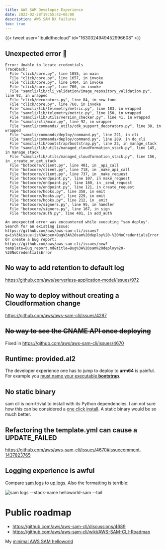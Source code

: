 ```yaml
---
title: AWS SAM Developer Experience
date: 2023-02-28T19:55:42+08:00
description: AWS SAM DX failures
toc: true
---
```


{{< tweet user="ibuildthecloud" id="1630324949452996608" >}}

## Unexpected error 🤮

    Error: Unable to locate credentials
    Traceback:
      File "click/core.py", line 1055, in main
      File "click/core.py", line 1657, in invoke
      File "click/core.py", line 1404, in invoke
      File "click/core.py", line 760, in invoke
      File "samcli/lib/cli_validation/image_repository_validation.py", line 92, in wrapped
      File "click/decorators.py", line 84, in new_func
      File "click/core.py", line 760, in invoke
      File "samcli/lib/telemetry/metric.py", line 183, in wrapped
      File "samcli/lib/telemetry/metric.py", line 150, in wrapped
      File "samcli/lib/utils/version_checker.py", line 41, in wrapped
      File "samcli/cli/main.py", line 92, in wrapper
      File "samcli/commands/_utils/cdk_support_decorators.py", line 38, in wrapped
      File "samcli/commands/deploy/command.py", line 221, in cli
      File "samcli/commands/deploy/command.py", line 289, in do_cli
      File "samcli/lib/bootstrap/bootstrap.py", line 23, in manage_stack
      File "samcli/lib/utils/managed_cloudformation_stack.py", line 145, in manage_stack
      File "samcli/lib/utils/managed_cloudformation_stack.py", line 156, in _create_or_get_stack
      File "botocore/client.py", line 401, in _api_call
      File "botocore/client.py", line 718, in _make_api_call
      File "botocore/client.py", line 737, in _make_request
      File "botocore/endpoint.py", line 107, in make_request
      File "botocore/endpoint.py", line 180, in _send_request
      File "botocore/endpoint.py", line 121, in create_request
      File "botocore/hooks.py", line 358, in emit
      File "botocore/hooks.py", line 229, in emit
      File "botocore/hooks.py", line 212, in _emit
      File "botocore/signers.py", line 95, in handler
      File "botocore/signers.py", line 167, in sign
      File "botocore/auth.py", line 401, in add_auth

    An unexpected error was encountered while executing "sam deploy".
    Search for an existing issue:
    https://github.com/aws/aws-sam-cli/issues?q=is%3Aissue+is%3Aopen+Bug%3A%20sam%20deploy%20-%20NoCredentialsError
    Or create a bug report:
    https://github.com/aws/aws-sam-cli/issues/new?template=Bug_report.md&title=Bug%3A%20sam%20deploy%20-%20NoCredentialsError

## No way to add retention to default log

https://github.com/aws/serverless-application-model/issues/972

## No way to deploy without creating a Cloudformation change

https://github.com/aws/aws-sam-cli/issues/4287

## ~~No way to see the CNAME API once deploying~~

Fixed in https://github.com/aws/aws-sam-cli/issues/4670

## Runtime: provided.al2

The developer experience one has to jump to deploy to **arm64** is painful. For
example you [must name your executable **bootstrap**](https://twitter.com/wolfeidau/status/1633292328285933568).

## No static binary

sam cli is non-trivial to install with its Python dependencies. I am not sure how this can be considered a [one click install](https://docs.aws.amazon.com/serverless-application-model/latest/developerguide/install-sam-cli.html#install-sam-cli-instructions). A static binary would be so much better.

## Refactoring the template.yml can cause a UPDATE_FAILED

https://github.com/aws/aws-sam-cli/issues/4670#issuecomment-1437823765

## Logging experience is awful

Compare [sam logs](https://docs.aws.amazon.com/serverless-application-model/latest/developerguide/sam-cli-command-reference-sam-logs.html) to [up logs](/blog/2023/apex-up-logs/). Also the formatting is terrible:

<img src="https://s.natalian.org/2023-03-01/samlogs.png" alt="sam logs --stack-name helloworld-sam --tail">

# Public roadmap

- https://github.com/aws/aws-sam-cli/discussions/4689
- https://github.com/aws/aws-sam-cli/wiki/AWS-SAM-CLI-Roadmap

My [minimal AWS SAM helloworld](https://github.com/kaihendry/helloworld)
